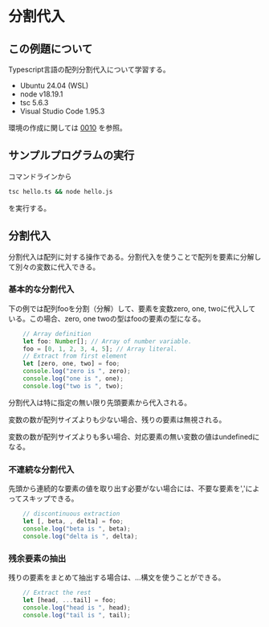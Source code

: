 # 分割代入
## この例題について

Typescript言語の配列分割代入について学習する。
- Ubuntu 24.04 (WSL)
- node v18.19.1
- tsc 5.6.3
- Visual Studio Code 1.95.3

環境の作成に関しては [0010](../0010_install_nodejs/README.md) を参照。
## サンプルプログラムの実行
コマンドラインから
```sh
tsc hello.ts && node hello.js
```
を実行する。
## 分割代入
分割代入は配列に対する操作である。分割代入を使うことで配列を要素に分解して別々の変数に代入できる。
### 基本的な分割代入
下の例では配列fooを分割（分解）して、要素を変数zero, one, twoに代入している。この場合、zero, one twoの型はfooの要素の型になる。
```ts
    // Array definition 
    let foo: Number[]; // Array of number variable. 
    foo = [0, 1, 2, 3, 4, 5]; // Array literal.
    // Extract from first element
    let [zero, one, two] = foo;
    console.log("zero is ", zero);
    console.log("one is ", one);
    console.log("two is ", two);
```
分割代入は特に指定の無い限り先頭要素から代入される。

変数の数が配列サイズよりも少ない場合、残りの要素は無視される。

変数の数が配列サイズよりも多い場合、対応要素の無い変数の値はundefinedになる。
### 不連続な分割代入
先頭から連続的な要素の値を取り出す必要がない場合には、不要な要素を','によってスキップできる。
```ts
    // discontinuous extraction
    let [, beta, , delta] = foo;
    console.log("beta is ", beta);
    console.log("delta is ", delta);

```
### 残余要素の抽出
残りの要素をまとめて抽出する場合は、...構文を使うことができる。
```ts
    // Extract the rest
    let [head, ...tail] = foo;
    console.log("head is ", head);
    console.log("tail is ", tail);

```
